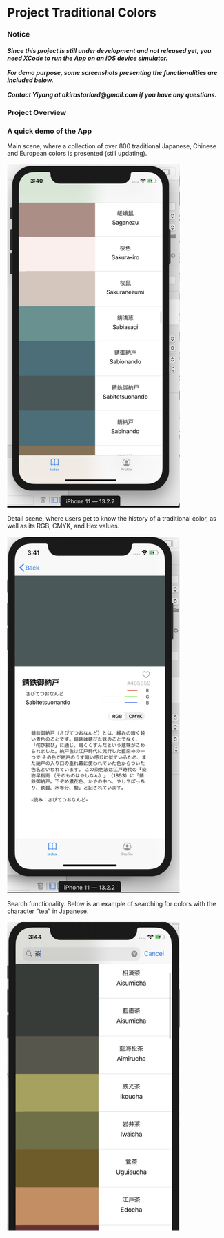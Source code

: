 # Project Traditional Colors

<h3>Notice</h3>
<h5>Since this project is still under development and not released yet, you need XCode to run the App on an iOS device simulator.</br></br>
For demo purpose, some screenshots presenting the functionalities are included below.</br></br>
Contact Yiyang at akirastarlord@gmail.com if you have any questions.</h4>

<h3>Project Overview</h3>

<h3>A quick demo of the App</h3>

Main scene, where a collection of over 800 traditional Japanese, Chinese and European colors is presented (still updating).
</br></br>
<img src="demo%20images/app%20demo%20main%20view.jpg?raw=true" width="400">
</br>

Detail scene, where users get to know the history of a traditional color, as well as its RGB, CMYK, and Hex values.
</br></br>
<img src="demo%20images/app%20demo%20detail%20view.jpg?raw=true" width="400">
</br>

Search functionality. Below is an example of searching for colors with the character "tea" in Japanese.
</br></br>
<img src="demo%20images/app%20demo%20search%20function.jpg?raw=true" width="400">
